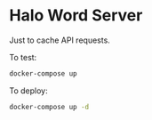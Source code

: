 Halo Word Server
================

Just to cache API requests.

To test:
```sh
docker-compose up
```

To deploy:
```sh
docker-compose up -d
```

